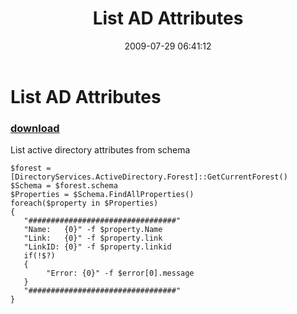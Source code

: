 ﻿---
pid:            1241
parent:         0
children:       
poster:         BSonPosh
title:          List AD Attributes
date:           2009-07-29 06:41:12
description:    List active directory attributes from schema
format:         posh
---

# List AD Attributes

### [download](1241.ps1)  

List active directory attributes from schema

```posh
$forest = [DirectoryServices.ActiveDirectory.Forest]::GetCurrentForest()
$Schema = $forest.schema 
$Properties = $Schema.FindAllProperties()
foreach($property in $Properties)
{
   "#################################"
   "Name:   {0}" -f $property.Name
   "Link:   {0}" -f $property.link
   "LinkID: {0}" -f $property.linkid
   if(!$?)
   {
        "Error: {0}" -f $error[0].message
   }
   "#################################"
}
```
